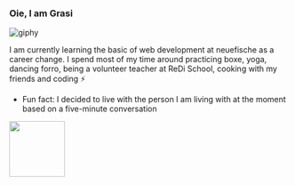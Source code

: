 ### Oie, I am Grasi 

![giphy](https://github.com/grasipacheco/grasipacheco/assets/48388613/986bf49d-66ef-4062-a765-1c3b54034809)

I am currently learning the basic of web development at neuefische as a career change. I spend most of my time around practicing boxe, yoga, dancing forro, being a volunteer teacher at ReDi School, cooking with my friends and coding ⚡


-   Fun fact: I decided to live with the person I am living with at the moment based on a five-minute conversation

<img src="https://media.giphy.com/media/LnQjpWaON8nhr21vNW/giphy.gif" width="100" height="100" margin-left=auto margin-right=auto display=block> 


<!--
**grasipacheco/grasipacheco** is a ✨ _special_ ✨ repository because its `README.md` (this file) appears on your GitHub profile.

 ![(https://media.giphy.com/media/13HBDT4QSTpveU/giphy.gif)]
 
Here are some ideas to get you started:

- 🌱 I'm currently learning the basic of web development at neue fische
- 🤔 I’m looking for help with Shell and Markdown. If you stumble upon my profile and have some fun treasure hunt to practice Shell, send me the link :)
- 💬 Ask me about Manaus, Brazilian music and food in general 
- 😄 Pronouns: she/her

- 🔭 I’m currently working on ...
- 👯 I’m looking to collaborate on ...
- 📫 How to reach me: ...
-->
